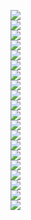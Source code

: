 <img src='585875ff-f8c5-4a02-acd7-fef37dc9ff11_0.png'><br><img src='585875ff-f8c5-4a02-acd7-fef37dc9ff11_1.png'><br><img src='585875ff-f8c5-4a02-acd7-fef37dc9ff11_2.png'><br><img src='585875ff-f8c5-4a02-acd7-fef37dc9ff11_3.png'><br><img src='585875ff-f8c5-4a02-acd7-fef37dc9ff11_4.png'><br><img src='585875ff-f8c5-4a02-acd7-fef37dc9ff11_5.png'><br><img src='585875ff-f8c5-4a02-acd7-fef37dc9ff11_6.png'><br><img src='585875ff-f8c5-4a02-acd7-fef37dc9ff11_7.png'><br><img src='585875ff-f8c5-4a02-acd7-fef37dc9ff11_8.png'><br><img src='585875ff-f8c5-4a02-acd7-fef37dc9ff11_9.png'><br><img src='585875ff-f8c5-4a02-acd7-fef37dc9ff11_10.png'><br><img src='585875ff-f8c5-4a02-acd7-fef37dc9ff11_11.png'><br><img src='585875ff-f8c5-4a02-acd7-fef37dc9ff11_12.png'><br><img src='585875ff-f8c5-4a02-acd7-fef37dc9ff11_13.png'><br><img src='585875ff-f8c5-4a02-acd7-fef37dc9ff11_14.png'><br><img src='585875ff-f8c5-4a02-acd7-fef37dc9ff11_15.png'><br><img src='585875ff-f8c5-4a02-acd7-fef37dc9ff11_16.png'><br><img src='585875ff-f8c5-4a02-acd7-fef37dc9ff11_17.png'><br><img src='585875ff-f8c5-4a02-acd7-fef37dc9ff11_18.png'><br><img src='585875ff-f8c5-4a02-acd7-fef37dc9ff11_19.png'><br>